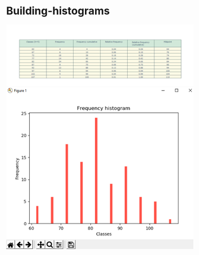 # Building-histograms

![alt text](https://github.com/Guazzihub/Building-histograms/blob/master/Img/Table.png)
![alt text](https://github.com/Guazzihub/Building-histograms/blob/master/Img/Graphic.png)

